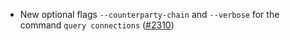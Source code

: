 - New optional flags `--counterparty-chain` and `--verbose` for the command
  `query connections` ([#2310](https://github.com/informalsystems/ibc-rs/issues/2310))